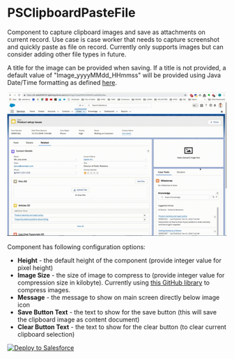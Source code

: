 # PSClipboardPasteFile
Component to capture clipboard images and save as attachments on current record. Use case is case worker that needs to capture screenshot and quickly paste as file on record. Currently only supports images but can consider adding other file types in future.

A title for the image can be provided when saving. If a title is not provided, a default value of "Image_yyyyMMdd_HHmmss" will be provided using Java Date/Time formatting as defined [here](https://docs.oracle.com/javase/7/docs/api/java/text/SimpleDateFormat.html).

![alt text](https://github.com/thedges/PSClipboardPasteFile/blob/master/PSClipboardPasteFile.gif "Demo")

Component has following configuration options:
   * <b>Height</b> - the default height of the component (provide integer value for pixel height)
   * <b>Image Size</b> - the size of image to compress to (provide integer value for compression size in kilobyte). Currently using [this GitHub library](https://github.com/WangYuLue/image-conversion) to compress images.
   * <b>Message</b> - the message to show on main screen directly below image icon
   * <b>Save Button Text</b> - the text to show for the save button (this will save the clipboard image as content document)
   * <b>Clear Button Text</b> - the text to show for the clear button (to clear current clipboard selection)

<a href="https://githubsfdeploy.herokuapp.com">
  <img alt="Deploy to Salesforce"
       src="https://raw.githubusercontent.com/afawcett/githubsfdeploy/master/deploy.png">
</a>
